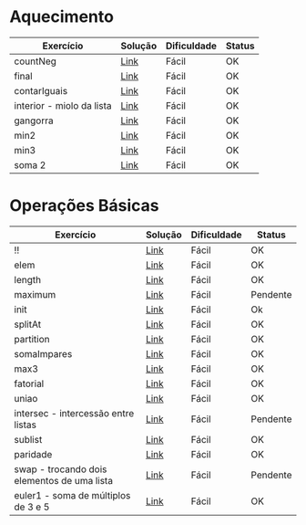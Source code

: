 # Aquecimento

| Exercício | Solução | Dificuldade | Status |
| ------ | ------ | ----- | ---- |
| countNeg | [Link](Aquecimento/countNeg.hs "Solução") | Fácil | OK
| final|  [Link](Aquecimento/final.hs "Solução") | Fácil | OK
| contarIguais | [Link](Aquecimento/contarIguais.hs "Solução") |Fácil | OK
| interior - miolo da lista | [Link](Aquecimento/interior.hs "Solução") | Fácil | OK 
| gangorra | [Link](Aquecimento/gangorra.hs "Solução") | Fácil| OK
| min2 |   [Link](Aquecimento/min2.hs "Solução")| Fácil| OK 
| min3 |  [Link](Aquecimento/min3.hs "Solução")| Fácil| OK 
| soma 2 | [Link](Aquecimento/soma2.hs "Solução") | Fácil | OK

# Operações Básicas

| Exercício | Solução | Dificuldade | Status |
| ------ | ------ | ----- | ---- |
| !! | [Link](OperaçõesBásicas/indice.hs "Solução") | Fácil | OK
| elem|  [Link](OperaçõesBásicas/elem.hs "Solução") | Fácil | OK
| length | [Link](OperaçõesBásicas/length.hs "Solução") |Fácil | OK 
| maximum | [Link](OperaçõesBásicas/maximum.hs "Solução") | Fácil | Pendente
| init | [Link](OperaçõesBásicas/init.hs "Solução") | Fácil | Ok
| splitAt |   [Link](OperaçõesBásicas/splitAt.hs "Solução")| Fácil | OK
| partition |  [Link](OperaçõesBásicas/partition.hs "Solução")| Fácil| OK 
| somaImpares | [Link](OperaçõesBásicas/somaImpares.hs "Solução") | Fácil | OK
| max3 | [Link](OperaçõesBásicas/max3.hs "Solução") | Fácil | OK
| fatorial|  [Link](OperaçõesBásicas/fatorial.hs "Solução") | Fácil | OK
| uniao | [Link](OperaçõesBásicas/uniao.hs "Solução") |Fácil | OK
| intersec - intercessão entre listas | [Link](OperaçõesBásicas/intersec.hs "Solução") | Fácil | Pendente 
| sublist | [Link](OperaçõesBásicas/sublist.hs "Solução") | Fácil | OK
| paridade |   [Link](OperaçõesBásicas/paridade.hs "Solução")| Fácil| OK
| swap - trocando dois elementos de uma lista|  [Link](OperaçõesBásicas/swap.hs "Solução")| Fácil | Pendente
| euler1 - soma de múltiplos de 3 e 5 | [Link](OperaçõesBásicas/euler1.hs "Solução") | Fácil | OK